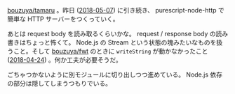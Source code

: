 [bouzuya/tamaru][] 。昨日 ([2018-05-07][]) に引き続き、 purescript-node-http で簡単な HTTP サーバーをつくっていく。

あとは request body を読み取るくらいかな。 request / response body の読み書きはちょっと怖くて。 Node.js の Stream という状態の塊みたいなものを扱うこと。そして [bouzuya/fwt][] のときに `writeString` が動かなかったこと ([2018-04-24][]) 。何か工夫が必要そうだ。

ごちゃつかないように別モジュールに切り出しつつ進めている。 Node.js 依存の部分は隠してしまうつもりでいる。

[2018-04-24]: https://blog.bouzuya.net/2018/04/24/
[2018-05-07]: https://blog.bouzuya.net/2018/05/07/
[bouzuya/fwt]: https://github.com/bouzuya/fwt
[bouzuya/tamaru]: https://github.com/bouzuya/tamaru
